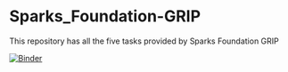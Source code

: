 # Sparks_Foundation-GRIP
This repository has  all the five tasks provided by Sparks Foundation GRIP






[![Binder](https://mybinder.org/badge_logo.svg)](https://mybinder.org/v2/gh/jaisandeshls/Saprks_Foundation-GRIP/master?filepath=Tasks)



